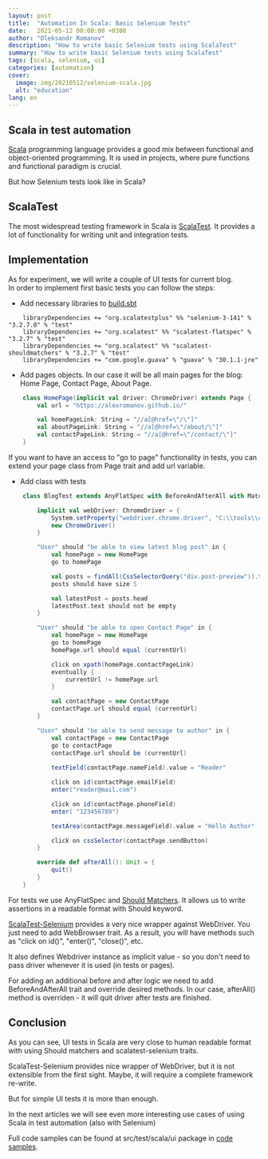 ```yaml
---
layout: post
title:  "Automation In Scala: Basic Selenium Tests"
date:   2021-05-12 00:00:00 +0300
author: "Oleksandr Romanov"
description: "How to write basic Selenium tests using ScalaTest"
summary: "How to write basic Selenium tests using ScalaTest"
tags: [scala, selenium, ui]
categories: [automation]
cover:
  image: img/20210512/selenium-scala.jpg
  alt: "education"
lang: en
---
```


## Scala in test automation

[Scala][Scala] programming language provides a good mix between functional and object-oriented programming. It is used in projects, where pure functions and functional paradigm is crucial. 

But how Selenium tests look like in Scala?

## ScalaTest

The most widespread testing framework in Scala is [ScalaTest][Scalatest]. It provides a lot of functionality for writing unit and integration tests.

## Implementation

As for experiment, we will write a couple of UI tests for current blog.  
In order to implement first basic tests you can follow the steps: 

* Add necessary libraries to [build.sbt][sbt]

```
    libraryDependencies += "org.scalatestplus" %% "selenium-3-141" % "3.2.7.0" % "test"
    libraryDependencies += "org.scalatest" %% "scalatest-flatspec" % "3.2.7" % "test"
    libraryDependencies += "org.scalatest" %% "scalatest-shouldmatchers" % "3.2.7" % "test"
    libraryDependencies += "com.google.guava" % "guava" % "30.1.1-jre"

```

* Add pages objects. In our case it will be all main pages for the blog: Home Page, Contact Page, About Page.

``` scala
    class HomePage(implicit val driver: ChromeDriver) extends Page {
        val url = "https://alexromanov.github.io/"

        val homePageLink: String = "//a[@href=\"/\"]"
        val aboutPageLink: String = "//a[@href=\"/about/\"]"
        val contactPageLink: String = "//a[@href=\"/contact/\"]"
    }
```

If you want to have an access to "go to page" functionality in tests, you can extend your page class from Page trait and add url variable. 

* Add class with tests

``` scala
    class BlogTest extends AnyFlatSpec with BeforeAndAfterAll with Matchers with Eventually with WebBrowser {

        implicit val webDriver: ChromeDriver = {
            System.setProperty("webdriver.chrome.driver", "C:\\tools\\chromedriver_win32\\chromedriver.exe")
            new ChromeDriver()
        }

        "User" should "be able to view latest blog post" in {
            val homePage = new HomePage
            go to homePage

            val posts = findAll(CssSelectorQuery("div.post-preview")).toList
            posts should have size 5

            val latestPost = posts.head
            latestPost.text should not be empty
        }

        "User" should "be able to open Contact Page" in {
            val homePage = new HomePage
            go to homePage
            homePage.url should equal (currentUrl)

            click on xpath(homePage.contactPageLink)
            eventually {
                currentUrl != homePage.url
            }

            val contactPage = new ContactPage
            contactPage.url should equal (currentUrl)
        }

        "User" should "be able to send message to author" in {
            val contactPage = new ContactPage
            go to contactPage
            contactPage.url should be (currentUrl)
            
            textField(contactPage.nameField).value = "Reader"

            click on id(contactPage.emailField)
            enter("reader@mail.com")

            click on id(contactPage.phoneField)
            enter( "123456789")

            textArea(contactPage.messageField).value = "Hello Author"

            click on cssSelector(contactPage.sendButton)
        }

        override def afterAll(): Unit = {
            quit()
        }
    }
```

For tests we use AnyFlatSpec and [Should Matchers][Matchers]. It allows us to write assertions in a readable format with Should keyword.  

[ScalaTest-Selenium][ScalaTest-Selenium] provides a very nice wrapper against WebDriver. You just need to add WebBrowser trait. As a result, you will have methods such as "click on id()", "enter()", "close()", etc.  

It also defines Webdriver instance as implicit value - so you don't need to pass driver whenever it is used (in tests or pages).  

For adding an additional before and after logic we need to add BeforeAndAfterAll trait and override desired methods. In our case, afterAll() method is overriden - it will quit driver after tests are finished.

## Conclusion

As you can see, UI tests in Scala are very close to human readable format with using Should matchers and scalatest-selenium traits. 

ScalaTest-Selenium provides nice wrapper of WebDriver, but it is not extensible from the first sight. Maybe, it will require a complete framework re-write.  

But for simple UI tests it is more than enough.  

In the next articles we will see even more interesting use cases of using Scala in test automation (also with Selenium)  

Full code samples can be found at src/test/scala/ui package in [code samples][source repo].  

[Scala]: https://www.scala-lang.org/
[ScalaTest-Selenium]: https://www.scalatest.org/plus/selenium
[source repo]: https://github.com/alexromanov/scala-automation-samples
[ScalaTest]: https://www.scalatest.org/
[Matchers]: https://www.scalatest.org/user_guide/using_matchers
[sbt]: https://www.scala-sbt.org/
